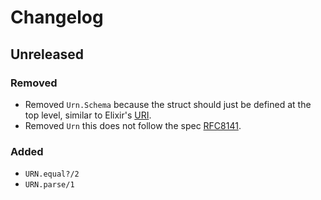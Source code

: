 # Changelog


## Unreleased

### Removed
- Removed `Urn.Schema` because the struct should just be defined at the top
  level, similar to Elixir's [URI](https://hexdocs.pm/elixir/URI.html).
- Removed `Urn` this does not follow the spec [RFC8141][rfc8141].

### Added
- `URN.equal?/2`
- `URN.parse/1`


[rfc8141]: <https://tools.ietf.org/html/rfc8141>

